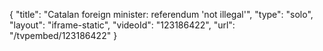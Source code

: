 {
    "title": "Catalan foreign minister: referendum 'not illegal'",
    "type": "solo",
    "layout": "iframe-static",
    "videoId": "123186422",
    "url": "\/tvpembed\/123186422"
}